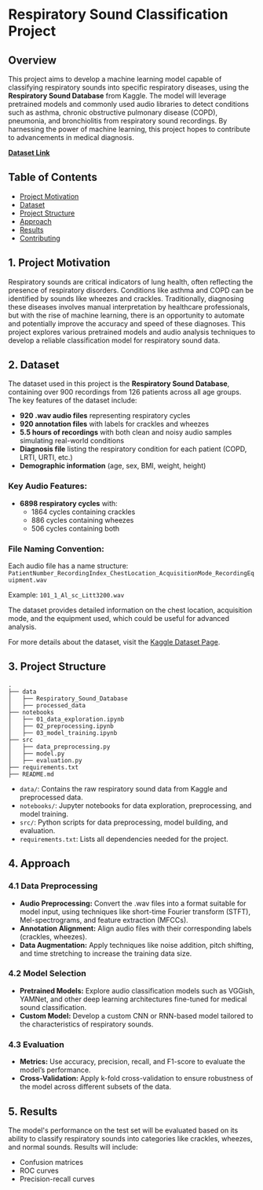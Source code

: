 # Respiratory Sound Classification Project

## Overview
This project aims to develop a machine learning model capable of classifying respiratory sounds into specific respiratory diseases, using the **Respiratory Sound Database** from Kaggle. The model will leverage pretrained models and commonly used audio libraries to detect conditions such as asthma, chronic obstructive pulmonary disease (COPD), pneumonia, and bronchiolitis from respiratory sound recordings. By harnessing the power of machine learning, this project hopes to contribute to advancements in medical diagnosis.

[**Dataset Link**](https://www.kaggle.com/datasets/vbookshelf/respiratory-sound-database/data)

## Table of Contents
- [Project Motivation](#project-motivation)
- [Dataset](#dataset)
- [Project Structure](#project-structure)
- [Approach](#approach)
- [Results](#results)
- [Contributing](#contributing)

<a name="project-motivation"></a>
## 1. Project Motivation
Respiratory sounds are critical indicators of lung health, often reflecting the presence of respiratory disorders. Conditions like asthma and COPD can be identified by sounds like wheezes and crackles. Traditionally, diagnosing these diseases involves manual interpretation by healthcare professionals, but with the rise of machine learning, there is an opportunity to automate and potentially improve the accuracy and speed of these diagnoses. This project explores various pretrained models and audio analysis techniques to develop a reliable classification model for respiratory sound data.

<a name="dataset"></a>
## 2. Dataset
The dataset used in this project is the **Respiratory Sound Database**, containing over 900 recordings from 126 patients across all age groups. The key features of the dataset include:

- **920 .wav audio files** representing respiratory cycles
- **920 annotation files** with labels for crackles and wheezes
- **5.5 hours of recordings** with both clean and noisy audio samples simulating real-world conditions
- **Diagnosis file** listing the respiratory condition for each patient (COPD, LRTI, URTI, etc.)
- **Demographic information** (age, sex, BMI, weight, height)

### Key Audio Features:
- **6898 respiratory cycles** with:
  - 1864 cycles containing crackles
  - 886 cycles containing wheezes
  - 506 cycles containing both

### File Naming Convention:
Each audio file has a name structure: `PatientNumber_RecordingIndex_ChestLocation_AcquisitionMode_RecordingEquipment.wav`

Example: `101_1_Al_sc_Litt3200.wav`

The dataset provides detailed information on the chest location, acquisition mode, and the equipment used, which could be useful for advanced analysis.

For more details about the dataset, visit the [Kaggle Dataset Page](https://www.kaggle.com/datasets/vbookshelf/respiratory-sound-database/data).

<a name="project-structure"></a>
## 3. Project Structure

```
.
├── data
│   ├── Respiratory_Sound_Database
│   ├── processed_data
├── notebooks
│   ├── 01_data_exploration.ipynb
│   ├── 02_preprocessing.ipynb
│   ├── 03_model_training.ipynb
├── src
│   ├── data_preprocessing.py
│   ├── model.py
│   ├── evaluation.py
├── requirements.txt
├── README.md
```

- `data/`: Contains the raw respiratory sound data from Kaggle and preprocessed data.
- `notebooks/`: Jupyter notebooks for data exploration, preprocessing, and model training.
- `src/`: Python scripts for data preprocessing, model building, and evaluation.
- `requirements.txt`: Lists all dependencies needed for the project.

<a name="approach"></a>
## 4. Approach

### 4.1 Data Preprocessing
- **Audio Preprocessing:** Convert the .wav files into a format suitable for model input, using techniques like short-time Fourier transform (STFT), Mel-spectrograms, and feature extraction (MFCCs).
- **Annotation Alignment:** Align audio files with their corresponding labels (crackles, wheezes).
- **Data Augmentation:** Apply techniques like noise addition, pitch shifting, and time stretching to increase the training data size.

### 4.2 Model Selection
- **Pretrained Models:** Explore audio classification models such as VGGish, YAMNet, and other deep learning architectures fine-tuned for medical sound classification.
- **Custom Model:** Develop a custom CNN or RNN-based model tailored to the characteristics of respiratory sounds.

### 4.3 Evaluation
- **Metrics:** Use accuracy, precision, recall, and F1-score to evaluate the model’s performance.
- **Cross-Validation:** Apply k-fold cross-validation to ensure robustness of the model across different subsets of the data.

<a name="result"></a>
## 5. Results

The model's performance on the test set will be evaluated based on its ability to classify respiratory sounds into categories like crackles, wheezes, and normal sounds. Results will include:
- Confusion matrices
- ROC curves
- Precision-recall curves
